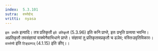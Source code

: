 ```yaml
---
index:  5.3.101
sutra:  वस्तेर्ढञ्
vritti:  nyasa
---
```


`इतः प्रभति` इत्यादि। तत्र प्रतिकृतौ `इवे प्रतिकृतौ` (5.3.96) इति कनि प्राप्ते, इतः प्रभृति प्रत्यया भवन्ति। अप्रतिकृतौ तवसंज्ञायां वाक्येनैवाभिधाने प्राप्ते। संज्ञायां तु प्रतिकृतावप्रकृतौ च ढञेव; वस्तिःउवृतिविकारः। `वास्तेयी` इति `टिङ्ढाणञ्` (4.1.15) इति ङीप्।।

